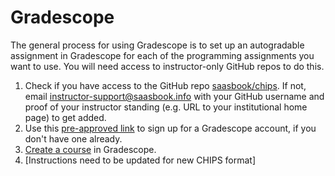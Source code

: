# Gradescope

The general process for using Gradescope is to set up an autogradable assignment in Gradescope for each of the programming assignments you want to use. You will need access to instructor-only GitHub repos to do this.

1. Check if you have access to the GitHub repo [saasbook/chips](https://github.com/saasbook/chips). If not, email [instructor-support@saasbook.info](mailto:instructor-support@saasbook.info) with your GitHub username and proof of your instructor standing (e.g. URL to your institutional home page) to get added.
2. Use this [pre-approved link](https://www.gradescope.com/?utm\_campaign=user-invite\&utm\_source=esaas%20instructor) to sign up for a Gradescope account, if you don't have one already.
3. [Create a course](https://www.gradescope.com/help#help-center-item-courses-edit) in Gradescope.
4. \[Instructions need to be updated for new CHIPS format]&#x20;
